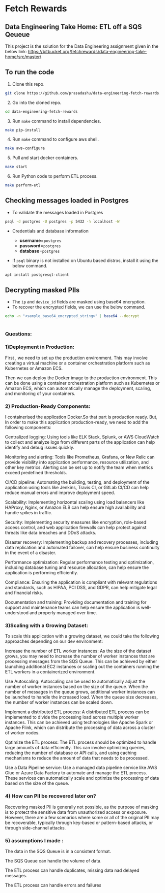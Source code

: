 # Fetch Rewards #
## Data Engineering Take Home: ETL off a SQS Qeueue ##

This project is the solution for the Data Engineering assignment given in the below link:
https://bitbucket.org/fetchrewards/data-engineering-take-home/src/master/

## To run the code
1. Clone this repo.
```bash
git clone https://github.com/prasadashu/data-engineering-fetch-rewards.git
```

2. Go into the cloned repo.
```bash
cd data-engineering-fetch-rewards
```

3. Run `make` command to install dependencies.
```bash
make pip-install
```

4. Run `make` command to configure aws shell.
```bash
make aws-configure
```

5. Pull and start docker containers.
```bash
make start
```

6. Run Python code to perform ETL process.
```bash
make perform-etl
```

## Checking messages loaded in Postgres
- To validate the messages loaded in Postgres
```bash
psql -d postgres -U postgres -p 5432 -h localhost -W
```
- Credentials and database information
    - **username**=`postgres`
    - **password**=`postgres`
    - **database**=`postgres`

- If `psql` binary is not installed on Ubuntu based distros, install it using the below command.
```bash
apt install postgresql-client
```

## Decrypting masked PIIs
- The `ip` and `device_id` fields are masked using base64 encryption.
- To recover the encrypted fields, we can use the below command.
```bash
echo -n "<sample_base64_encrypted_string>" | base64 --decrypt
```


#

### Questions:

### 1)Deployment in Production: 

First , we need to set up the production environment. This may involve creating a virtual machine or a container orchestration platform such as Kubernetes or Amazon ECS.

Then we can deploy the Docker image to the production environment. This can be done using a container orchestration platform such as Kubernetes or Amazon ECS, which can automatically manage the deployment, scaling, and monitoring of your containers.

### 2) Production-Ready Components:

I containerised the application Docker.So that part is production ready. But, In order to make this application production-ready, we need to add the following components:

Centralized logging: Using tools like ELK Stack, Splunk, or AWS CloudWatch to collect and analyze logs from different parts of the application can help identify and debug issues quickly.

Monitoring and alerting: Tools like Prometheus, Grafana, or New Relic can provide visibility into application performance, resource utilization, and other key metrics. Alerting can be set up to notify the team when metrics exceed predefined thresholds.

CI/CD pipeline: Automating the building, testing, and deployment of the application using tools like Jenkins, Travis CI, or GitLab CI/CD can help reduce manual errors and improve deployment speed.

Scalability: Implementing horizontal scaling using load balancers like HAProxy, Nginx, or Amazon ELB can help ensure high availability and handle spikes in traffic.

Security: Implementing security measures like encryption, role-based access control, and web application firewalls can help protect against threats like data breaches and DDoS attacks.

Disaster recovery: Implementing backup and recovery processes, including data replication and automated failover, can help ensure business continuity in the event of a disaster.

Performance optimization: Regular performance testing and optimization, including database tuning and resource allocation, can help ensure the application is performing efficiently.

Compliance: Ensuring the application is compliant with relevant regulations and standards, such as HIPAA, PCI DSS, and GDPR, can help mitigate legal and financial risks.

Documentation and training: Providing documentation and training for support and maintenance teams can help ensure the application is well-understood and properly managed over time.

### 3)Scaling with a Growing Dataset:

To scale this application with a growing dataset, we could take the following approaches depending on our dev environment:

Increase the number of ETL worker instances: As the size of the dataset grows, you may need to increase the number of worker instances that are processing messages from the SQS Queue. This can be achieved by either launching additional EC2 instances or scaling out the containers running the ETL workers in a containerized environment.

Use Autoscaling: Autoscaling can be used to automatically adjust the number of worker instances based on the size of the queue. When the number of messages in the queue grows, additional worker instances can be launched to handle the increased load. When the queue size decreases, the number of worker instances can be scaled down.

Implement a distributed ETL process: A distributed ETL process can be implemented to divide the processing load across multiple worker instances. This can be achieved using technologies like Apache Spark or Apache Flink, which can distribute the processing of data across a cluster of worker nodes.

Optimize the ETL process: The ETL process should be optimized to handle large amounts of data efficiently. This can involve optimizing queries, reducing the number of database or API calls, and using caching mechanisms to reduce the amount of data that needs to be processed.

Use a Data Pipeline service: Use a managed data pipeline service like AWS Glue or Azure Data Factory to automate and manage the ETL process. These services can automatically scale and optimize the processing of data based on the size of the queue.

### 4) How can PII be recovered later on?

Recovering masked PII is generally not possible, as the purpose of masking is to protect the sensitive data from unauthorized access or exposure. However, there are a few scenarios where some or all of the original PII may be recoverable, typically through key-based or pattern-based attacks, or through side-channel attacks.

### 5) assumptions I made :

The data in the SQS Queue is in a consistent format.

The SQS Queue can handle the volume of data.

The ETL process can handle duplicates, missing data nad delayed messages.

The ETL process can handle errors and failures

